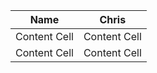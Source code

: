 | Name  | Chris |
| ------------- | ------------- |
| Content Cell  | Content Cell  |
| Content Cell  | Content Cell  |
